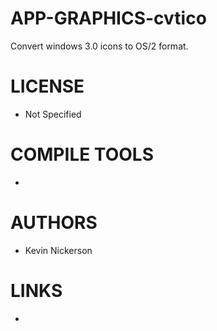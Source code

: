 APP-GRAPHICS-cvtico
===================

Convert windows 3.0 icons to OS/2 format.

LICENSE
===============
* Not Specified

COMPILE TOOLS
===============
* 

AUTHORS
===============
* Kevin Nickerson

LINKS
===============
* 
